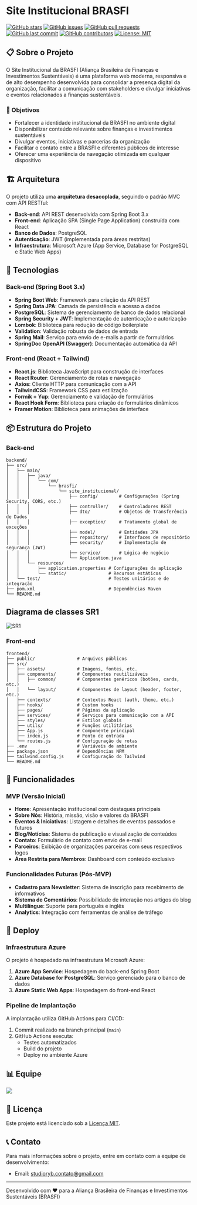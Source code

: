 # Site Institucional BRASFI

[![GitHub stars](https://img.shields.io/github/stars/MatheusMV05/projetos3g2?style=social)](https://github.com/MatheusMV05/projetos3g2/stargazers)
[![GitHub issues](https://img.shields.io/github/issues/MatheusMV05/projetos3g2)](https://github.com/MatheusMV05/projetos3g2/issues)
[![GitHub pull requests](https://img.shields.io/github/issues-pr/MatheusMV05/projetos3g2)](https://github.com/MatheusMV05/projetos3g2/pulls)
[![GitHub last commit](https://img.shields.io/github/last-commit/MatheusMV05/projetos3g2)](https://github.com/MatheusMV05/projetos3g2/commits/main)
[![GitHub contributors](https://img.shields.io/github/contributors/MatheusMV05/projetos3g2)](https://github.com/MatheusMV05/projetos3g2/graphs/contributors)
[![License: MIT](https://img.shields.io/badge/License-MIT-yellow.svg)](https://opensource.org/licenses/MIT)

## 📋 Sobre o Projeto

O Site Institucional da BRASFI (Aliança Brasileira de Finanças e Investimentos Sustentáveis) é uma plataforma web moderna, responsiva e de alto desempenho desenvolvida para consolidar a presença digital da organização, facilitar a comunicação com stakeholders e divulgar iniciativas e eventos relacionados a finanças sustentáveis.

### 🎯 Objetivos

- Fortalecer a identidade institucional da BRASFI no ambiente digital
- Disponibilizar conteúdo relevante sobre finanças e investimentos sustentáveis
- Divulgar eventos, iniciativas e parcerias da organização
- Facilitar o contato entre a BRASFI e diferentes públicos de interesse
- Oferecer uma experiência de navegação otimizada em qualquer dispositivo

## 🏗️ Arquitetura

O projeto utiliza uma **arquitetura desacoplada**, seguindo o padrão MVC com API RESTful:

- **Back-end**: API REST desenvolvida com Spring Boot 3.x
- **Front-end**: Aplicação SPA (Single Page Application) construída com React
- **Banco de Dados**: PostgreSQL
- **Autenticação**: JWT (implementada para áreas restritas)
- **Infraestrutura**: Microsoft Azure (App Service, Database for PostgreSQL e Static Web Apps)

## 🚀 Tecnologias

### Back-end (Spring Boot 3.x)

- **Spring Boot Web**: Framework para criação da API REST
- **Spring Data JPA**: Camada de persistência e acesso a dados
- **PostgreSQL**: Sistema de gerenciamento de banco de dados relacional
- **Spring Security + JWT**: Implementação de autenticação e autorização
- **Lombok**: Biblioteca para redução de código boilerplate
- **Validation**: Validação robusta de dados de entrada
- **Spring Mail**: Serviço para envio de e-mails a partir de formulários
- **SpringDoc OpenAPI (Swagger)**: Documentação automática da API

### Front-end (React + Tailwind)

- **React.js**: Biblioteca JavaScript para construção de interfaces
- **React Router**: Gerenciamento de rotas e navegação
- **Axios**: Cliente HTTP para comunicação com a API
- **TailwindCSS**: Framework CSS para estilização
- **Formik + Yup**: Gerenciamento e validação de formulários
- **React Hook Form**: Biblioteca para criação de formulários dinâmicos
- **Framer Motion**: Biblioteca para animações de interface

## 📦 Estrutura do Projeto

### Back-end

```
backend/
├── src/
│   ├── main/
│   │   ├── java/
│   │   │   └── com/
│   │   │       └── brasfi/
│   │   │           └── site_institucional/
│   │   │               ├── config/        # Configurações (Spring Security, CORS, etc.)
│   │   │               ├── controller/    # Controladores REST
│   │   │               ├── dto/           # Objetos de Transferência de Dados
│   │   │               ├── exception/     # Tratamento global de exceções
│   │   │               ├── model/         # Entidades JPA
│   │   │               ├── repository/    # Interfaces de repositório
│   │   │               ├── security/      # Implementação de segurança (JWT)
│   │   │               ├── service/       # Lógica de negócio
│   │   │               └── Application.java
│   │   └── resources/
│   │       ├── application.properties # Configurações da aplicação
│   │       └── static/                # Recursos estáticos
│   └── test/                          # Testes unitários e de integração
├── pom.xml                            # Dependências Maven
└── README.md
```
## Diagrama de classes SR1

![SR1](https://via.placeholder.com/800x400?text=SR1)
### Front-end

```
frontend/
├── public/                # Arquivos públicos
├── src/
│   ├── assets/            # Imagens, fontes, etc.
│   ├── components/        # Componentes reutilizáveis
│   │   ├── common/        # Componentes genéricos (botões, cards, etc.)
│   │   └── layout/        # Componentes de layout (header, footer, etc.)
│   ├── contexts/          # Contextos React (auth, theme, etc.)
│   ├── hooks/             # Custom hooks
│   ├── pages/             # Páginas da aplicação
│   ├── services/          # Serviços para comunicação com a API
│   ├── styles/            # Estilos globais
│   ├── utils/             # Funções utilitárias
│   ├── App.js             # Componente principal
│   ├── index.js           # Ponto de entrada
│   └── routes.js          # Configuração de rotas
├── .env                   # Variáveis de ambiente
├── package.json           # Dependências NPM
├── tailwind.config.js     # Configuração do Tailwind
└── README.md
```

## 📝 Funcionalidades

### MVP (Versão Inicial)

- **Home**: Apresentação institucional com destaques principais
- **Sobre Nós**: História, missão, visão e valores da BRASFI
- **Eventos & Iniciativas**: Listagem e detalhes de eventos passados e futuros
- **Blog/Notícias**: Sistema de publicação e visualização de conteúdos
- **Contato**: Formulário de contato com envio de e-mail
- **Parceiros**: Exibição de organizações parceiras com seus respectivos logos
- **Área Restrita para Membros**: Dashboard com conteúdo exclusivo

### Funcionalidades Futuras (Pós-MVP)

- **Cadastro para Newsletter**: Sistema de inscrição para recebimento de informativos
- **Sistema de Comentários**: Possibilidade de interação nos artigos do blog
- **Multilíngue**: Suporte para português e inglês
- **Analytics**: Integração com ferramentas de análise de tráfego


## 🚢 Deploy

### Infraestrutura Azure

O projeto é hospedado na infraestrutura Microsoft Azure:

1. **Azure App Service**: Hospedagem do back-end Spring Boot
2. **Azure Database for PostgreSQL**: Serviço gerenciado para o banco de dados
3. **Azure Static Web Apps**: Hospedagem do front-end React

### Pipeline de Implantação

A implantação utiliza GitHub Actions para CI/CD:

1. Commit realizado na branch principal (`main`)
2. GitHub Actions executa:
   - Testes automatizados
   - Build do projeto
   - Deploy no ambiente Azure

## 📊 Equipe

<a href="https://github.com/MatheusMV05/projetos3g2/graphs/contributors">
  <img src="https://contrib.rocks/image?repo=MatheusMV05/projetos3g2" />
</a>

## 📄 Licença

Este projeto está licenciado sob a [Licença MIT](LICENSE).

## 📞 Contato

Para mais informações sobre o projeto, entre em contato com a equipe de desenvolvimento:

- Email: studioryb.contato@gmail.com

---

Desenvolvido com ❤️ para a Aliança Brasileira de Finanças e Investimentos Sustentáveis (BRASFI)
